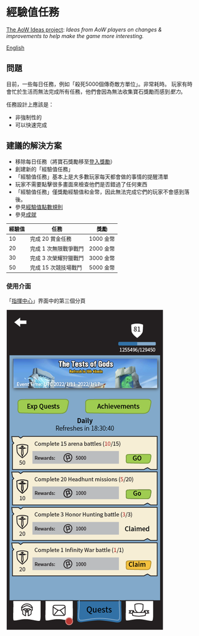 # 經驗值任務

[The AoW Ideas project](https://github.com/nefarious-kitsune/aow.ideas):
*Ideas from AoW players on changes & improvements to help make the game more interesting.*

[English](exp-quests)

## 問題

目前，一些每日任務，例如「殺死5000個傳奇敵方單位」。非常耗時。
玩家有時會忙於生活而無法完成所有任務，他們會因為無法收集寶石獎勵而感到*壓力*。

任務設計上應該是：
* 非強制性的
* 可以快速完成

## 建議的解決方案

* 移除每日任務（將寶石獎勵移至[登入獎勵](../rewards/)）
* 創建新的「經驗值任務」
* 「經驗值任務」基本上是大多數玩家每天都會做的事情的提醒清單
* 玩家不需要點擊很多畫面來檢查他們是否錯過了任何東西
* 「經驗值任務」僅獎勵經驗值和金幣，因此無法完成它們的玩家不會感到落後。
* 參見[經驗值點數規則](zh.exp-point-rules)
* 參見[成就](zh.achievements)


| 經驗值 | 任務           | 獎勵  |
| ---------- | ----------------- | ---------- |
|  10 | 完成 20 賞金任務   | 1000 金幣 |
|  20 | 完成 1 次無限戰爭戰鬥 | 2000 金幣 |
|  30 | 完成 3 次榮耀狩獵戰鬥 | 3000 金幣 |
|  50 | 完成 15 次競技場戰鬥  | 5000 金幣 |

### 使用介面

「[指揮中心](../structure/command-center)」界面中的第三個分頁

![Example](../images/ui-command-center-exp-quest-2.png)